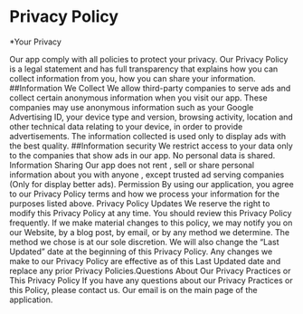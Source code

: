 Privacy Policy
==============

*Your Privacy

Our app comply with all policies to protect your privacy. Our Privacy Policy is a legal statement
and has full transparency that explains how you can collect information from you, how you can
share your information.
##Information We Collect
We allow third-party companies to serve ads and collect certain anonymous information when you
visit our app. These companies may use anonymous information such as your Google Advertising
ID, your device type and version, browsing activity, location and other technical data relating to
your device, in order to provide advertisements. The information collected is used only to display
ads with the best quality.
##Information security
We restrict access to your data only to the companies that show ads in our app. No personal data is
shared.
Information Sharing
Our app does not rent , sell or share personal information about you with anyone , except trusted ad
serving companies (Only for display better ads).
Permission
By using our application, you agree to our Privacy Policy terms and how we process your
information for the purposes listed above.
Privacy Policy Updates
We reserve the right to modify this Privacy Policy at any time. You should review this Privacy
Policy frequently. If we make material changes to this policy, we may notify you on our Website, by
a blog post, by email, or by any method we determine. The method we chose is at our sole
discretion. We will also change the “Last Updated” date at the beginning of this Privacy Policy. Any
changes we make to our Privacy Policy are effective as of this Last Updated date and replace any
prior Privacy Policies.Questions About Our Privacy Practices or This Privacy Policy
If you have any questions about our Privacy Practices or this Policy, please contact us. Our email is
on the main page of the application.
